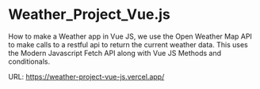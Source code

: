 # Weather_Project_Vue.js
How to make a Weather app in Vue JS, we use the Open Weather Map API to make calls to a restful api to return the current weather data. This uses the Modern Javascript Fetch API along with Vue JS Methods and conditionals.

URL: https://weather-project-vue-js.vercel.app/

